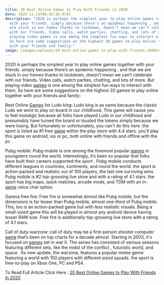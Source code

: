 ```yaml
---
title: 20 Best Online Games to Play With Friends in 2020
date: 2020-11-21T06:43:16.074Z
description: "2020 is perhaps the simplest year to play online games together
  with your friends. simply because there’s an epidemic happening , and that we
  are stuck in our homes thanks to lockdown, doesn’t mean we can’t celebrate
  with our friends. Video calls, watch parties, chatting, and lots of more. But
  playing video games is one among the simplest fun ways to interact with them.
  So here are some suggestions on the highest 20 games to play online together
  with your friends and family:"
image: /images/uploads/20-best-online-games-to-play-with-friends-1068x601.png
---
```

2020 is perhaps the simplest year to play online games together with your friends. simply because there’s an epidemic happening , and that we are stuck in our homes thanks to lockdown, doesn’t mean we can’t celebrate with our friends. Video calls, watch parties, chatting, and lots of more. But playing video [games](https://amazfeed.com/best-online-games-to-play-with-friends/) is one among the simplest fun ways to interact with them. So here are some suggestions on the highest 20 games to play online together with your friends and family: 

Best Online [Games](https://amazfeed.com/best-online-games-to-play-with-friends/) list
Ludo king:
Ludo king is as same because the classic Ludo we wont to play on board in our childhood. This game will cause you to feel nostalgic because all folks have played Ludo in our childhood and presumably have turned the board or tousled the tokens simply because we were losing. But fortunately or unfortunately, you can't do this here. the sport is listed as #1 free [game](https://amazfeed.com/best-online-games-to-play-with-friends/) within the play store with 4.4 stars. you'll play this game on android, ios or pc, both online with friends and offline with the pc .

Pubg mobile: 
Pubg mobile is one among the foremost popular [games](https://amazfeed.com/best-online-games-to-play-with-friends/) in youngsters round the world. Interestingly, it’s been so popular that folks have built their careers supported the sport . Pubg mobile conducts different leagues in countries, continents, and round the world. the sport is action-packed and realistic out of 100 players, the last one surviving wins. Pubg mobile is #2 top-grossing live store and with a rating of 4.1 stars. the sport has big maps, quick matches, arcade mode, and TDM with an in-[game](https://amazfeed.com/best-online-games-to-play-with-friends/) voice chat option. 

Garena free fire: 
Free fire is somewhat almost like Pubg mobile, but the dimensions is far lesser than Pubg mobile, almost one-third of Pubg mobile. This, too is an action-packed game but with less realistic visuals. Being a small-sized game this will be played in almost any android device having lesser RAM size. Free fire is additionally top-grossing live store with a rating of 4.1 stars.

Call of duty-warzone: 
call of duty may be a first-person shooter computer [game](https://amazfeed.com/best-online-games-to-play-with-friends/) that’s been on top charts for a decade almost. Starting in 2003, it's focused on [games](https://amazfeed.com/best-online-games-to-play-with-friends/) set in war II. The series has consisted of various seasons featuring different sets, like the midst of the conflict , futuristic world, and space . Its new update, the warzone, features a popular melee genre featuring a world with 150 players with different sized squads. the sport is free-to-play on Xbox One, PC and PS4.



To Read Full Article Click Here : [20 Best Online Games to Play With Friends in 2020](https://amazfeed.com/best-online-games-to-play-with-friends/)